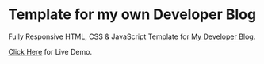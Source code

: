 # Template for my own Developer Blog

Fully Responsive HTML, CSS & JavaScript Template for [My Developer Blog](https://htetshineaung.com).

[Click Here](https://htet-shine.github.io/htetshineaung_dev_blog_template/) for Live Demo.

